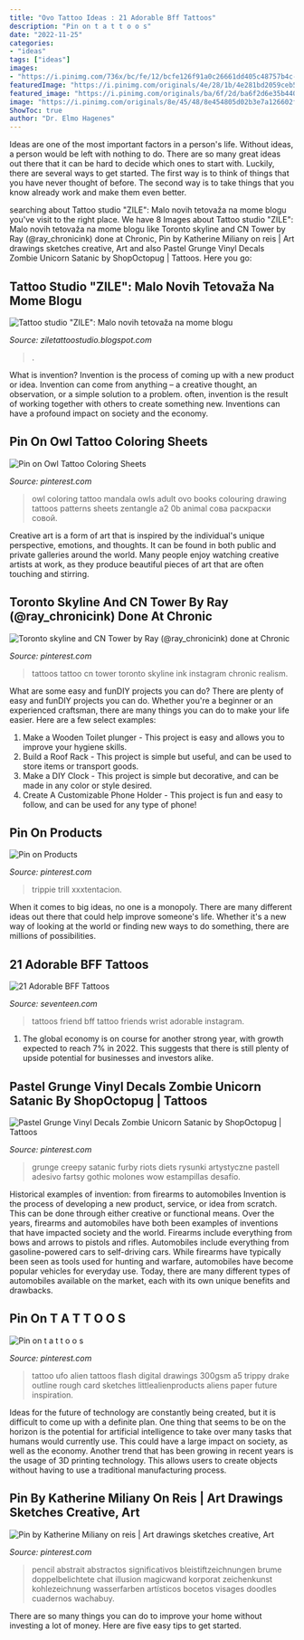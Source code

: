 ```yaml
---
title: "Ovo Tattoo Ideas : 21 Adorable Bff Tattoos"
description: "Pin on t a t t o o s"
date: "2022-11-25"
categories:
- "ideas"
tags: ["ideas"]
images:
- "https://i.pinimg.com/736x/bc/fe/12/bcfe126f91a0c26661dd405c48757b4c--s-art-grunge-pastel-grunge-art.jpg?b=t"
featuredImage: "https://i.pinimg.com/originals/4e/28/1b/4e281bd2059ceb5212a26592009e4447.jpg"
featured_image: "https://i.pinimg.com/originals/ba/6f/2d/ba6f2d6e35b440558c58c319ca599f31.jpg"
image: "https://i.pinimg.com/originals/8e/45/48/8e454805d02b3e7a126602f30c916c45.jpg"
ShowToc: true
author: "Dr. Elmo Hagenes"
---
```



Ideas are one of the most important factors in a person's life. Without ideas, a person would be left with nothing to do. There are so many great ideas out there that it can be hard to decide which ones to start with. Luckily, there are several ways to get started. The first way is to think of things that you have never thought of before. The second way is to take things that you know already work and make them even better.

	

		
searching about Tattoo studio &quot;ZILE&quot;: Malo novih tetovaža na mome blogu you've visit to the right place. We have 8 Images about Tattoo studio &quot;ZILE&quot;: Malo novih tetovaža na mome blogu like Toronto skyline and CN Tower by Ray (@ray_chronicink) done at Chronic, Pin by Katherine Miliany on reis | Art drawings sketches creative, Art and also Pastel Grunge Vinyl Decals Zombie Unicorn Satanic by ShopOctopug | Tattoos. Here you go:
		
    
## Tattoo Studio &quot;ZILE&quot;: Malo Novih Tetovaža Na Mome Blogu

<img loading=lazy src="http://2.bp.blogspot.com/-s_lC8gu9N8k/TpYBZJ9VWCI/AAAAAAAAAKY/QJjKd7vfL0M/s1600/konj+tribal+300.JPG" onerror="this.onerror=null;this.src='https://tse3.mm.bing.net/th?id=OIP.P8s30E2i4Cj2THc3fUgSLAHaJ4&amp;pid=15.1';" alt="Tattoo studio &quot;ZILE&quot;: Malo novih tetovaža na mome blogu">

_Source: ziletattoostudio.blogspot.com_

>. 

	

What is invention?
Invention is the process of coming up with a new product or idea. Invention can come from anything – a creative thought, an observation, or a simple solution to a problem. often, invention is the result of working together with others to create something new. Inventions can have a profound impact on society and the economy.

    
## Pin On Owl Tattoo Coloring Sheets

<img loading=lazy src="https://i.pinimg.com/originals/8e/45/48/8e454805d02b3e7a126602f30c916c45.jpg" onerror="this.onerror=null;this.src='https://tse2.mm.bing.net/th?id=OIP.lPesmvTi_uRss_Qbee6aIwAAAA&amp;pid=15.1';" alt="Pin on Owl Tattoo Coloring Sheets">

_Source: pinterest.com_

>owl coloring tattoo mandala owls adult ovo books colouring drawing tattoos patterns sheets zentangle a2 0b animal сова раскраски совой. 

	

Creative art is a form of art that is inspired by the individual's unique perspective, emotions, and thoughts. It can be found in both public and private galleries around the world. Many people enjoy watching creative artists at work, as they produce beautiful pieces of art that are often touching and stirring.

    
## Toronto Skyline And CN Tower By Ray (@ray_chronicink) Done At Chronic

<img loading=lazy src="https://i.pinimg.com/originals/a5/4a/41/a54a41fbcdd178570e2641a2f84df4f6.jpg" onerror="this.onerror=null;this.src='https://tse4.mm.bing.net/th?id=OIP.3YycrWKwJGL0AX_BYvA2EwHaIZ&amp;pid=15.1';" alt="Toronto skyline and CN Tower by Ray (@ray_chronicink) done at Chronic">

_Source: pinterest.com_

>tattoos tattoo cn tower toronto skyline ink instagram chronic realism. 

	

What are some easy and funDIY projects you can do?
There are plenty of easy and funDIY projects you can do. Whether you're a beginner or an experienced craftsman, there are many things you can do to make your life easier. Here are a few select examples: 
1. Make a Wooden Toilet plunger - This project is easy and allows you to improve your hygiene skills. 
2. Build a Roof Rack - This project is simple but useful, and can be used to store items or transport goods. 
3. Make a DIY Clock - This project is simple but decorative, and can be made in any color or style desired. 
4. Create A Customizable Phone Holder - This project is fun and easy to follow, and can be used for any type of phone!

    
## Pin On Products

<img loading=lazy src="https://i.pinimg.com/originals/ba/6f/2d/ba6f2d6e35b440558c58c319ca599f31.jpg" onerror="this.onerror=null;this.src='https://tse4.mm.bing.net/th?id=OIP.0fZGS9WMTxMbKp2FIfpqPQAAAA&amp;pid=15.1';" alt="Pin on Products">

_Source: pinterest.com_

>trippie trill xxxtentacion. 

	

When it comes to big ideas, no one is a monopoly. There are many different ideas out there that could help improve someone's life. Whether it's a new way of looking at the world or finding new ways to do something, there are millions of possibilities. 

    
## 21 Adorable BFF Tattoos

<img loading=lazy src="https://hips.hearstapps.com/sev.h-cdn.co/assets/15/36/nickiluv22.jpg?crop=1xw:1.0xh;center,top&amp;resize=480:*" onerror="this.onerror=null;this.src='https://tse4.mm.bing.net/th?id=OIP.5A5gmX2QapZHKN-Qvz7jVAHaHa&amp;pid=15.1';" alt="21 Adorable BFF Tattoos">

_Source: seventeen.com_

>tattoos friend bff tattoo friends wrist adorable instagram. 

	

1. The global economy is on course for another strong year, with growth expected to reach 7% in 2022. This suggests that there is still plenty of upside potential for businesses and investors alike.

    
## Pastel Grunge Vinyl Decals Zombie Unicorn Satanic By ShopOctopug | Tattoos

<img loading=lazy src="https://i.pinimg.com/736x/bc/fe/12/bcfe126f91a0c26661dd405c48757b4c--s-art-grunge-pastel-grunge-art.jpg?b=t" onerror="this.onerror=null;this.src='https://tse2.mm.bing.net/th?id=OIP.X626iYLnGjPL8DK8DK7yTAHaJv&amp;pid=15.1';" alt="Pastel Grunge Vinyl Decals Zombie Unicorn Satanic by ShopOctopug | Tattoos">

_Source: pinterest.com_

>grunge creepy satanic furby riots diets rysunki artystyczne pastell adesivo fartsy gothic molones wow estampillas desafío. 

	

Historical examples of invention: from firearms to automobiles
Invention is the process of developing a new product, service, or idea from scratch. This can be done through either creative or functional means. Over the years, firearms and automobiles have both been examples of inventions that have impacted society and the world. Firearms include everything from bows and arrows to pistols and rifles. Automobiles include everything from gasoline-powered cars to self-driving cars. While firearms have typically been seen as tools used for hunting and warfare, automobiles have become popular vehicles for everyday use. Today, there are many different types of automobiles available on the market, each with its own unique benefits and drawbacks.

    
## Pin On T A T T O O S

<img loading=lazy src="https://i.pinimg.com/originals/31/de/1b/31de1b95378a61cf085dc208e48d62f2.jpg" onerror="this.onerror=null;this.src='https://tse3.mm.bing.net/th?id=OIP.LtWr-zhu1kp_2T--MEN7lQHaKm&amp;pid=15.1';" alt="Pin on t a t t o o s">

_Source: pinterest.com_

>tattoo ufo alien tattoos flash digital drawings 300gsm a5 trippy drake outline rough card sketches littlealienproducts aliens paper future inspiration. 

	

Ideas for the future of technology are constantly being created, but it is difficult to come up with a definite plan. One thing that seems to be on the horizon is the potential for artificial intelligence to take over many tasks that humans would currently use. This could have a large impact on society, as well as the economy. Another trend that has been growing in recent years is the usage of 3D printing technology. This allows users to create objects without having to use a traditional manufacturing process.

    
## Pin By Katherine Miliany On Reis | Art Drawings Sketches Creative, Art

<img loading=lazy src="https://i.pinimg.com/originals/4e/28/1b/4e281bd2059ceb5212a26592009e4447.jpg" onerror="this.onerror=null;this.src='https://tse2.mm.bing.net/th?id=OIP.o8m3qPv37Hzoq2vHaByKbQHaJ4&amp;pid=15.1';" alt="Pin by Katherine Miliany on reis | Art drawings sketches creative, Art">

_Source: pinterest.com_

>pencil abstrait abstractos significativos bleistiftzeichnungen brume doppelbelichtete chat illusion magicwand korporat zeichenkunst kohlezeichnung wasserfarben artísticos bocetos visages doodles cuadernos wachabuy. 

	

There are so many things you can do to improve your home without investing a lot of money. Here are five easy tips to get started.

